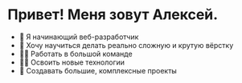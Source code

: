 # Привет! Меня зовут Алексей.

- 👋 Я начинающий веб-разработчик
- 👀 Хочу научиться делать реально сложную и крутую вёрстку
- :technologist: Работать в большой команде
- :student: Освоить новые технологии
- :hippopotamus: Создавать большие, комплексные проекты

<!---
have2go/have2go is a ✨ special ✨ repository because its `README.md` (this file) appears on your GitHub profile.
You can click the Preview link to take a look at your changes.
--->

